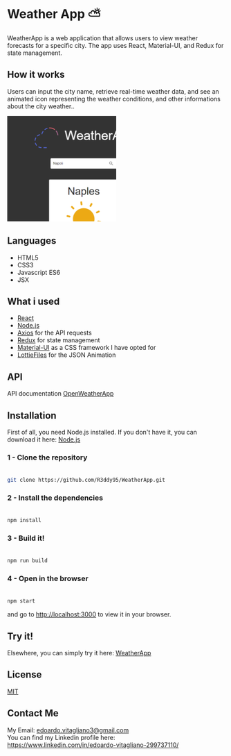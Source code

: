 # Weather App ⛅  
WeatherApp is a web application that allows users to view weather forecasts for a specific city. The app uses React, Material-UI, and Redux for state management.


## How it works
Users can input the city name, retrieve real-time weather data, and see an animated icon representing the weather conditions, and other informations about the city weather..

<img src="src/WeatherApp.png" width="50%" height="50%">

## Languages
* HTML5
* CSS3
* Javascript ES6
* JSX

## What i used
* [React](https://react.dev/)
* [Node.js](https://nodejs.org/it)
* [Axios](https://axios-http.com/) for the API requests
* [Redux](https://redux.js.org/) for state management
* [Material-UI](https://mui.com/) as a CSS framework I have opted for
* [LottieFiles](https://lottiefiles.com/) for the JSON Animation

## API
API documentation [OpenWeatherApp](https://openweathermap.org/api)

## Installation
First of all, you need Node.js installed.
If you don't have it, you can download it here:
[Node.js](https://nodejs.org/it/download/)<br>

### 1 - Clone the repository
```bash

git clone https://github.com/R3ddy95/WeatherApp.git

```

### 2 - Install the dependencies
```bash

npm install

```

### 3 - Build it!
```bash

npm run build

```

### 4 - Open in the browser
```bash

npm start

```
 and go to [http://localhost:3000](http://localhost:3000) to view it in your browser.

##  Try it!
Elsewhere, you can simply try it here:
[WeatherApp](https://weatherapp-bea52.web.app/)

##  License
[MIT](https://choosealicense.com/licenses/mit/)

## Contact Me
My Email: edoardo.vitagliano3@gmail.com <br>
You can find my Linkedin profile here: https://www.linkedin.com/in/edoardo-vitagliano-299737110/
